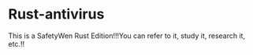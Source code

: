 # Rust-antivirus
This is a SafetyWen Rust Edition!!!You can refer to it, study it, research it, etc.!!
